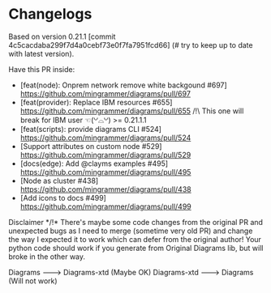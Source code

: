 # Changelogs

 Based on version 0.21.1  [commit 4c5cacdaba299f7d4a0cebf73e0f7fa7951fcd66] (# try to keep up to date with latest version).

 Have this PR inside:

- [feat(node): Onprem network remove white backgound #697] https://github.com/mingrammer/diagrams/pull/697
- [feat(provider): Replace IBM resources #655] https://github.com/mingrammer/diagrams/pull/655 /!\ This one will break for IBM user ☜(꒡⌓꒡) >= 0.21.1.1
- [feat(scripts): provide diagrams CLI #524] https://github.com/mingrammer/diagrams/pull/524
- [Support attributes on custom node #529] https://github.com/mingrammer/diagrams/pull/529
- [docs(edge): Add @clayms examples #495] https://github.com/mingrammer/diagrams/pull/495
- [Node as cluster #438] https://github.com/mingrammer/diagrams/pull/438
- [Add icons to docs #499] https://github.com/mingrammer/diagrams/pull/499

Disclaimer
*/!\* There's maybe some code changes from the original PR and unexpected bugs as I need to merge (sometime very old PR) and change the way I expected it to work which can defer from the original author!
Your python code should work if you generate from Original Diagrams lib, but will broke in the other way.

Diagrams ---> Diagrams-xtd (Maybe OK)
Diagrams-xtd ---> Diagrams (Will not work)
